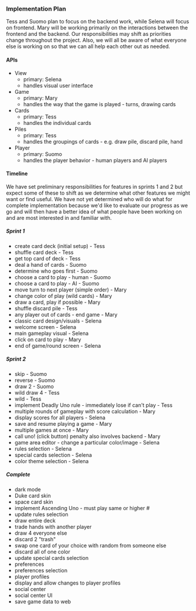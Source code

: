 ### Implementation Plan

Tess and Suomo plan to focus on the backend work, while Selena will focus on frontend. Mary will be working primarily on
the interactions between the frontend and the backend. Our responsibilities may shift as priorities change throughout the
project. Also, we will all be aware of what everyone else is working on so that we can all help each other out as needed.

#### APIs

- View
    - primary: Selena
    - handles visual user interface
- Game
    - primary: Mary
    - handles the way that the game is played - turns, drawing cards
- Cards
    - primary: Tess
    - handles the individual cards
- Piles
    - primary: Tess
    - handles the groupings of cards - e.g. draw pile, discard pile, hand
- Player
    - primary: Suomo
    - handles the player behavior - human players and AI players

#### Timeline

We have set preliminary responsibilities for features in sprints 1 and 2 but expect some of these to shift as we determine what other features
we might want or find useful. We have not yet determined who will do what for complete implementation because we'd like to evaluate our
progress as we go and will then have a better idea of what people have been working on and are most interested in and familiar with.

##### Sprint 1
- create card deck (initial setup) - Tess
- shuffle card deck - Tess
- get top card of deck - Tess
- deal a hand of cards - Suomo
- determine who goes first - Suomo
- choose a card to play - human - Suomo
- choose a card to play - AI - Suomo
- move turn to next player (simple order) - Mary
- change color of play (wild cards) - Mary
- draw a card, play if possible - Mary
- shuffle discard pile - Tess
- any player out of cards - end game - Mary
- classic card design/visuals - Selena
- welcome screen - Selena
- main gameplay visual - Selena
- click on card to play - Mary
- end of game/round screen - Selena

##### Sprint 2
- skip - Suomo
- reverse - Suomo
- draw 2 - Suomo
- wild draw 4 - Tess
- wild - Tess
- implement Deadly Uno rule - immediately lose if can't play - Tess
- multiple rounds of gameplay with score calculation - Mary
- display scores for all players - Selena
- save and resume playing a game - Mary
- multiple games at once - Mary
- call uno! (click button) penalty also involves backend - Mary
- game area editor - change a particular color/image - Selena
- rules selection - Selena
- special cards selection - Selena
- color theme selection - Selena

##### Complete
- dark mode
- Duke card skin
- space card skin
- implement Ascending Uno - must play same or higher #
- update rules selection
- draw entire deck
- trade hands with another player
- draw 4 everyone else
- discard 2 "trash"
- swap one card of your choice with random from someone else
- discard all of one color
- update special cards selection
- preferences
- preferences selection
- player profiles
- display and allow changes to player profiles
- social center
- social center UI
- save game data to web
